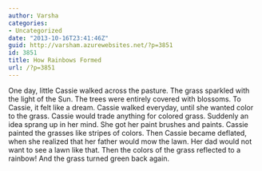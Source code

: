 ```yaml
---
author: Varsha
categories:
- Uncategorized
date: "2013-10-16T23:41:46Z"
guid: http://varsham.azurewebsites.net/?p=3851
id: 3851
title: How Rainbows Formed
url: /?p=3851
---
```


One day, little Cassie walked across the pasture. The grass sparkled with the light of the Sun. The trees were entirely covered with blossoms. To Cassie, it felt like a dream. Cassie walked everyday, until she wanted color to the grass. Cassie would trade anything for colored grass. Suddenly an idea sprang up in her mind. She got her paint brushes and paints. Cassie painted the grasses like stripes of colors. Then Cassie became deflated, when she realized that her father would mow the lawn. Her dad would not want to see a lawn like that. Then the colors of the grass reflected to a rainbow! And the grass turned green back again.